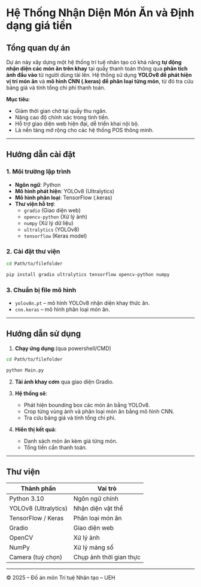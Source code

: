 #  Hệ Thống Nhận Diện Món Ăn và Định dạng giá tiền 

## Tổng quan dự án

Dự án này xây dựng một hệ thống trí tuệ nhân tạo có khả năng **tự động nhận diện các món ăn trên khay** tại quầy thanh toán thông qua **phân tích ảnh đầu vào** từ người dùng tải lên. Hệ thống sử dụng **YOLOv8 để phát hiện vị trí món ăn** và **mô hình CNN (.keras) để phân loại từng món**, từ đó tra cứu bảng giá và tính tổng chi phí thanh toán.

 **Mục tiêu**:
- Giảm thời gian chờ tại quầy thu ngân.
- Nâng cao độ chính xác trong tính tiền.
- Hỗ trợ giao diện web hiện đại, dễ triển khai nội bộ.
- Là nền tảng mở rộng cho các hệ thống POS thông minh.

---

## Hướng dẫn cài đặt

### 1. Môi trường lập trình
- **Ngôn ngữ**: Python
- **Mô hình phát hiện**: YOLOv8 (Ultralytics)
- **Mô hình phân loại**: TensorFlow (.keras)
- **Thư viện hỗ trợ**:
  - `gradio` (Giao diện web)
  - `opencv-python` (Xử lý ảnh)
  - `numpy` (Xử lý dữ liệu)
  - `ultralytics` (YOLOv8)
  - `tensorflow` (Keras model)

### 2. Cài đặt thư viện
```bash
cd Path/to/filefolder
```
```bash
pip install gradio ultralytics tensorflow opencv-python numpy
```

### 3. Chuẩn bị file mô hình
- `yolov8n.pt` – mô hình YOLOv8 nhận diện khay thức ăn.
- `cnn.keras` – mô hình phân loại món ăn.

---

## Hướng dẫn sử dụng

1. **Chạy ứng dụng**:(qua powershell/CMD)
```bash
cd Path/to/filefolder
```

```bash
python Main.py
```

2. **Tải ảnh khay cơm** qua giao diện Gradio.

3. **Hệ thống sẽ**:
   - Phát hiện bounding box các món ăn bằng YOLOv8.
   - Crop từng vùng ảnh và phân loại món ăn bằng mô hình CNN.
   - Tra cứu bảng giá và tính tổng chi phí.

4. **Hiển thị kết quả**:
   - Danh sách món ăn kèm giá từng món.
   - Tổng tiền cần thanh toán.

---

## Thư viện

| Thành phần | Vai trò |
|------------|---------|
| Python 3.10 | Ngôn ngữ chính |
| YOLOv8 (Ultralytics) | Nhận diện vật thể |
| TensorFlow / Keras | Phân loại món ăn |
| Gradio | Giao diện web |
| OpenCV | Xử lý ảnh |
| NumPy | Xử lý mảng số |
| Camera (tuỳ chọn) | Chụp ảnh thời gian thực |

---

© 2025 – Đồ án môn Trí tuệ Nhân tạo – UEH
